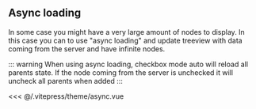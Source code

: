 ## Async loading

In some case you might have a very large amount of nodes to display.
In this case you can to use "async loading" and update treeview with data coming from the server and have infinite nodes. 

::: warning
When using async loading, checkbox mode auto will reload all parents state. If the node coming from the server is unchecked it will uncheck all parents when added
:::

<<< @/.vitepress/theme/async.vue

<async/>